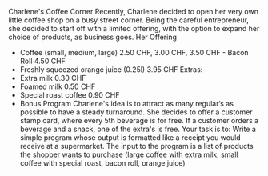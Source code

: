 Charlene's Coffee Corner
Recently, Charlene decided to open her very own little coffee shop on a busy street corner.
Being the careful entrepreneur, she decided to start off with a limited offering, with the option to expand her choice of products, as business goes.
Her Offering
- Coffee (small, medium, large) 2.50 CHF, 3.00 CHF, 3.50 CHF - Bacon Roll 4.50 CHF
- Freshly squeezed orange juice (0.25l) 3.95 CHF
  Extras:
- Extra milk 0.30 CHF
- Foamed milk 0.50 CHF
- Special roast coffee 0.90 CHF
- 
  Bonus Program
  Charlene's idea is to attract as many regular‘s as possible to have a steady turnaround. She decides to offer a customer stamp card, where every 5th beverage is for free.
  If a customer orders a beverage and a snack, one of the extra's is free.
  Your task is to:
  Write a simple program whose output is formatted like a receipt you would receive at a supermarket.
  The input to the program is a list of products the shopper wants to purchase (large coffee with extra milk, small coffee with special roast, bacon roll, orange juice)
  
